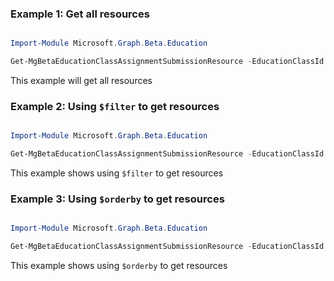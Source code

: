 ### Example 1: Get all resources

```powershell

Import-Module Microsoft.Graph.Beta.Education

Get-MgBetaEducationClassAssignmentSubmissionResource -EducationClassId $educationClassId -EducationAssignmentId $educationAssignmentId -EducationSubmissionId $educationSubmissionId

```
This example will get all resources

### Example 2: Using `$filter` to get resources

```powershell

Import-Module Microsoft.Graph.Beta.Education

Get-MgBetaEducationClassAssignmentSubmissionResource -EducationClassId $educationClassId -EducationAssignmentId $educationAssignmentId -EducationSubmissionId $educationSubmissionId -Filter " id eq 'c4682401-6866-4962-94d9-7499782a13e9'" 

```
This example shows using `$filter` to get resources

### Example 3: Using `$orderby` to get resources

```powershell

Import-Module Microsoft.Graph.Beta.Education

Get-MgBetaEducationClassAssignmentSubmissionResource -EducationClassId $educationClassId -EducationAssignmentId $educationAssignmentId -EducationSubmissionId $educationSubmissionId -Sort "resource/createdDateTime" 

```
This example shows using `$orderby` to get resources


